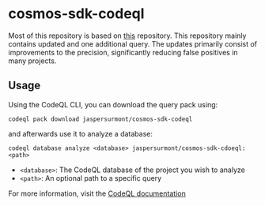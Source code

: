 # cosmos-sdk-codeql

Most of this repository is based on [this](https://github.com/crypto-com/cosmos-sdk-codeql) repository. This repository mainly contains updated and one additional query. The updates primarily consist of improvements to the precision, significantly reducing false positives in many projects. 

## Usage

Using the CodeQL CLI, you can download the query pack using:

```codeql pack download jaspersurmont/cosmos-sdk-codeql```

and afterwards use it to analyze a database:

```codeql database analyze <database> jaspersurmont/cosmos-sdk-cdoeql:<path>```

- `<database>`: The CodeQL database of the project you wish to analyze
- `<path>`: An optional path to a specific query

For more information, visit the [CodeQL documentation](https://docs.github.com/en/code-security/codeql-cli/using-the-advanced-functionality-of-the-codeql-cli/publishing-and-using-codeql-packs#running-codeql-pack-download-scopepack)
